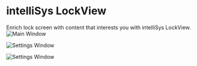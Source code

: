 # intelliSys LockView
Enrich lock screen with content that interests you with intelliSys LockView.
![Main Window](https://raw.github.com/Luo-Liang/LockView/master/GitImage/mainpage.png)

![Settings Window](https://raw.github.com/Luo-Liang/LockView/master/GitImage/info.PNG)

![Settings Window](https://raw.github.com/Luo-Liang/LockView/master/GitImage/newSnip.PNG)
